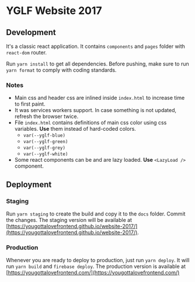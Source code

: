 # YGLF Website 2017

## Development
It's a classic react application. It contains `components` and `pages` folder with `react-dom` router.

Run `yarn install` to get all dependencies. Before pushing, make sure to run `yarn format` to comply with coding standards.

### Notes
* Main css and header css are inlined inside `index.html` to increase time to first paint.
* It was services workers support. In case something is not updated, refresh the browser twice.
* File `index.html` contains definitions of main css color using css variables. **Use** them instead of hard-coded colors.
  * `var(--yglf-blue)`
  * `var(--yglf-green)`
  * `var(--yglf-grey)`
  * `var(--yglf-white)`
* Some react components can be and are lazy loaded. **Use** `<LazyLoad />` component.

## Deployment
### Staging
Run `yarn staging` to create the build and copy it to the `docs` folder. Commit the changes.
The staging version will be available at [https://yougottalovefrontend.github.io/website-2017/](https://yougottalovefrontend.github.io/website-2017/).
### Production
Whenever you are ready to deploy to production, just run `yarn deploy`. It will run `yarn build` and `firebase deploy`. 
The production version is available at [https://yougottalovefrontend.com/](https://yougottalovefrontend.com/)

